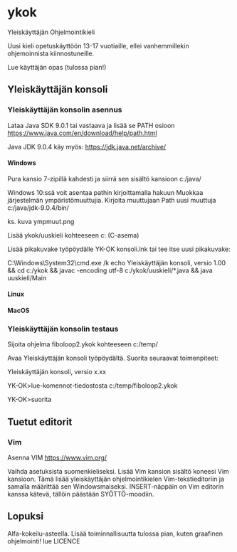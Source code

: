 # ykok
Yleiskäyttäjän Ohjelmointikieli


Uusi kieli opetuskäyttöön 13-17 vuotiaille, ellei vanhemmillekin ohjemoinnista kiinnostuneille.

Lue käyttäjän opas (tulossa pian!)
## Yleiskäyttäjän konsoli
### Yleiskäyttäjän konsolin asennus

Lataa Java SDK 9.0.1 tai vastaava ja lisää se PATH osioon
https://www.java.com/en/download/help/path.html

Java JDK 9.0.4 käy myös:
https://jdk.java.net/archive/

#### Windows

Pura kansio 7-zipillä kahdesti ja siirrä sen sisältö kansioon c:/java/

Windows 10:ssä voit asentaa pathin kirjoittamalla hakuun Muokkaa järjestelmän ympäristömuuttujia.
Kirjoita muuttujaan Path uusi muuttuja
c:/java/jdk-9.0.4/bin/

ks. kuva ympmuut.png


Lisää ykok/uuskieli kohteeseen c: (C-asema)

Lisää pikakuvake työpöydälle
YK-OK konsoli.lnk
tai tee itse uusi pikakuvake:


C:\Windows\System32\cmd.exe /k echo Yleiskäyttäjän konsoli, versio 1.00 && cd c:/ykok &&  javac -encoding utf-8 c:/ykok/uuskieli/*.java && java uuskieli/Main

#### Linux

#### MacOS



### Yleiskäyttäjän konsolin testaus

Sijoita ohjelma fiboloop2.ykok kohteeseen c:/temp/

Avaa Yleiskäyttäjän konsoli työpöydältä. Suorita seuraavat toimenpiteet:

Yleiskäyttäjän konsoli, versio x.xx


YK-OK>lue-komennot-tiedostosta c:/temp/fiboloop2.ykok


YK-OK>suorita

## Tuetut editorit

### Vim

Asenna VIM https://www.vim.org/

Vaihda asetuksista suomenkieliseksi. Lisää Vim kansion sisältö koneesi Vim kansioon. Tämä lisää yleiskäyttäjän ohjelmointikielen Vim-tekstieditoriin ja samalla määrittää sen Windowsmaiseksi.
INSERT-näppäin on Vim editorin kanssa kätevä, tällöin päästään SYÖTTÖ-moodiin.

## Lopuksi
Alfa-kokeilu-asteella. Lisää toiminnallisuutta tulossa pian, kuten graafinen ohjelmointi! lue LICENCE




